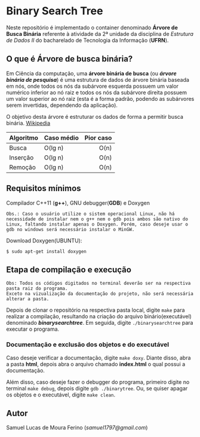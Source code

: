 # Binary Search Tree

Neste repositório é implementado o container denominado __Árvore de Busca Binária__ referente à atividade da 2ª unidade da disciplina de
_Estrutura de Dados II_ do bacharelado de Tecnologia da Informação (__UFRN__). 


## O que é Árvore de busca binária?

Em Ciência da computação, uma **árvore binária de busca** (ou ***árvore binária de pesquisa***) é uma estrutura de dados de árvore binária baseada em nós, onde todos os nós da subárvore esquerda possuem um valor numérico inferior ao nó raiz e todos os nós da subárvore direita possuem um valor superior ao nó raiz (esta é a forma padrão, podendo as subárvores serem invertidas, dependendo da aplicação).

O objetivo desta árvore é estruturar os dados de forma a permitir busca binária. [Wikipedia]  


| Algoritmo 	| 	Caso médio	|	Pior caso 	|
| :--			|	---			|			--:	|
| Busca			|	O(lg n)		|	 O(n)		|
| Inserção		|	O(lg n)		|	 O(n)		|
| Remoção		|	O(lg n)		|	 O(n)		|


[Wikipedia]: https://pt.wikipedia.org/wiki/%C3%81rvore_bin%C3%A1ria_de_busca

## Requisitos mínimos

Compilador C++11 (**g++**), GNU debugger(**GDB**) e Doxygen
	
	Obs.: Caso o usuário utilize o sistem operacional Linux, não há necessidade de instalar nem o g++ nem o gdb pois ambos são nativo do Linux, faltando instalar apenas o Doxygen. Porém, caso deseje usar o gdb no windows será necessário instalar o MinGW. 

Download Doxygen(UBUNTU):

```$ sudo apt-get install doxygen``` 	

## Etapa de compilação e execução

	Obs: Todos os códigos digitados no terminal deverão ser na respectiva pasta raiz do programa.  
	Exceto na vizualização da documentação do projeto, não será necessária alterar a pasta.

Depois de clonar o repositório na respectiva pasta local, digite ```make``` para 
realizar a compilação, resultando na criação do arquivo binário(executável) 
denominado ***binarysearchtree***. Em seguida, digite ```./binarysearchtree``` para executar o programa.

###  Documentação e exclusão dos objetos e do executável

Caso deseje verificar a documentação, digite ```make doxy```. Diante disso, abra a pasta **html**, depois abra o arquivo chamado **index.html** o qual possui a documentação.  

Além disso, caso deseje fazer o debugger do programa, primeiro digite no terminal ```make debug```, depois digite ```gdb ./binarytree```.  Ou, se quiser apagar os objetos e o executável, digite ```make clean```.

## Autor

Samuel Lucas de Moura Ferino (_samuel1797@gmail.com_)


